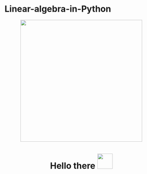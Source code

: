 # Linear-algebra-in-Python

<div id="header" align="center">
  <img src="https://tenor.com/ru/view/meonly-gif-19710542" width="400"/>
</div>
<div id="badges" align="center">
<h1>
 Hello there
  <img src="https://media.tenor.com/znmQl_Of2AAAAAAi/pepe-jedi-pablojedi.gif" width="50px"/>
</h1>
</div>
